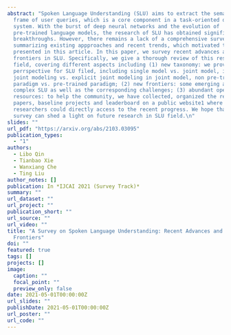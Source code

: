 ```yaml
---
abstract: "Spoken Language Understanding (SLU) aims to extract the semantics
  frame of user queries, which is a core component in a task-oriented dialog
  system. With the burst of deep neural networks and the evolution of
  pre-trained language models, the research of SLU has obtained significant
  breakthroughs. However, there remains a lack of a comprehensive survey
  summarizing existing appproaches and recent trends, which motivated the work
  presented in this article. In this paper, we survey recent advances and new
  frontiers in SLU. Specifically, we give a thorough review of this research
  field, covering different aspects including (1) new taxonomy: we provide a new
  perrspective for SLU filed, including single model vs. joint model, implicit
  joint modeling vs. explicit joint modeling in joint model, non pre-trained
  paradigm vs. pre-trained paradigm; (2) new frontiers: some emerging areas in
  complex SLU as well as the corresponding challenges; (3) abundant open-source
  resources: to help the community, we have collected, organized the related
  papers, baseline projects and leaderboard on a public website1 where SLU
  researchers could directly access to the recent progress. We hope that this
  survey can shed a light on future research in SLU field.\n"
slides: ""
url_pdf: "https://arxiv.org/abs/2103.03095"
publication_types:
  - "1"
authors:
  - Libo Qin
  - Tianbao Xie
  - Wanxiang Che
  - Ting Liu
author_notes: []
publication: In *IJCAI 2021 (Survey Track)*
summary: ""
url_dataset: ""
url_project: ""
publication_short: ""
url_source: ""
url_video: ""
title: "A Survey on Spoken Language Understanding: Recent Advances and New
  Frontiers"
doi: ""
featured: true
tags: []
projects: []
image:
  caption: ""
  focal_point: ""
  preview_only: false
date: 2021-05-01T00:00:00Z
url_slides: ""
publishDate: 2021-05-01T00:00:00Z
url_poster: ""
url_code: ""
---
```

